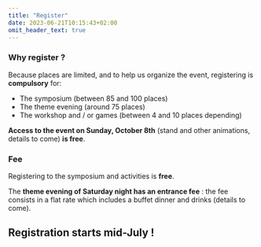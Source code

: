 ```yaml
---
title: "Register"
date: 2023-06-21T10:15:43+02:00
omit_header_text: true
---
```

### Why register ? 
Because places are limited, and to help us organize the event, registering is **compulsory** for: 
- The symposium (between 85 and 100 places)
- The theme evening (around 75 places)
- The workshop and / or games (between 4 and 10 places depending)
   
**Access to the event on Sunday, October 8th** (stand and other animations, details to come) **is free**.

### Fee
Registering to the symposium and activities is **free**. 

The **theme evening of Saturday night  has an entrance fee** : the fee consists in a flat rate which includes a buffet dinner and drinks (details to come). 


## Registration starts mid-July !
